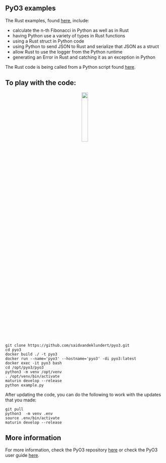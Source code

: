 ## PyO3 examples


The Rust examples, found [here](https://github.com/saidvandeklundert/pyo3/blob/main/pyo3/src/lib.rs), include:
- calculate the n-th Fibonacci in Python as well as in Rust
- having Python use a variety of types in Rust functions
- using a Rust struct in Python code
- using Python to send JSON to Rust and serialize that JSON as a struct
- allow Rust to use the logger from the Python runtime
- generating an Error in Rust and catching it as an exception in Python

The Rust code is being called from a Python script found [here](https://github.com/saidvandeklundert/pyo3/blob/main/pyo3/example.py). 

## To play with the code:

<p align="center">
  <img width="20%" height="20%" src="https://github.com/saidvandeklundert/pyo3/blob/main/img/pyo3.png">
</p>



```
git clone https://github.com/saidvandeklundert/pyo3.git
cd pyo3
docker build ./ -t pyo3
docker run --name='pyo3' --hostname='pyo3' -di pyo3:latest
docker exec -it pyo3 bash
cd /opt/pyo3/pyo3
python3 -m venv /opt/venv
. /opt/venv/bin/activate
maturin develop --release
python example.py
```

After updating the code, you can do the following to work with the updates that you made:

```
git pull
python3  -m venv .env
source .env/bin/activate
maturin develop --release
```

## More information

For more information, check the PyO3 repository [here](https://github.com/PyO3/pyo3) or check the PyO3 user guide [here](https://pyo3.rs/main/).